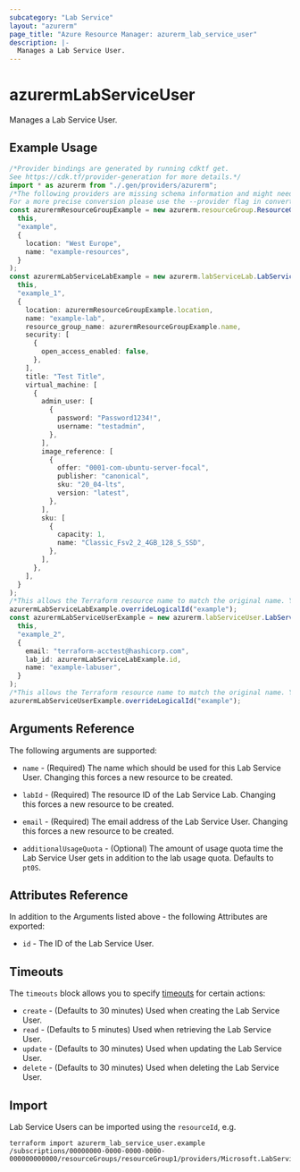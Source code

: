 ```yaml
---
subcategory: "Lab Service"
layout: "azurerm"
page_title: "Azure Resource Manager: azurerm_lab_service_user"
description: |-
  Manages a Lab Service User.
---
```


# azurermLabServiceUser

Manages a Lab Service User.

## Example Usage

```typescript
/*Provider bindings are generated by running cdktf get.
See https://cdk.tf/provider-generation for more details.*/
import * as azurerm from "./.gen/providers/azurerm";
/*The following providers are missing schema information and might need manual adjustments to synthesize correctly: azurerm.
For a more precise conversion please use the --provider flag in convert.*/
const azurermResourceGroupExample = new azurerm.resourceGroup.ResourceGroup(
  this,
  "example",
  {
    location: "West Europe",
    name: "example-resources",
  }
);
const azurermLabServiceLabExample = new azurerm.labServiceLab.LabServiceLab(
  this,
  "example_1",
  {
    location: azurermResourceGroupExample.location,
    name: "example-lab",
    resource_group_name: azurermResourceGroupExample.name,
    security: [
      {
        open_access_enabled: false,
      },
    ],
    title: "Test Title",
    virtual_machine: [
      {
        admin_user: [
          {
            password: "Password1234!",
            username: "testadmin",
          },
        ],
        image_reference: [
          {
            offer: "0001-com-ubuntu-server-focal",
            publisher: "canonical",
            sku: "20_04-lts",
            version: "latest",
          },
        ],
        sku: [
          {
            capacity: 1,
            name: "Classic_Fsv2_2_4GB_128_S_SSD",
          },
        ],
      },
    ],
  }
);
/*This allows the Terraform resource name to match the original name. You can remove the call if you don't need them to match.*/
azurermLabServiceLabExample.overrideLogicalId("example");
const azurermLabServiceUserExample = new azurerm.labServiceUser.LabServiceUser(
  this,
  "example_2",
  {
    email: "terraform-acctest@hashicorp.com",
    lab_id: azurermLabServiceLabExample.id,
    name: "example-labuser",
  }
);
/*This allows the Terraform resource name to match the original name. You can remove the call if you don't need them to match.*/
azurermLabServiceUserExample.overrideLogicalId("example");

```

## Arguments Reference

The following arguments are supported:

*   `name` - (Required) The name which should be used for this Lab Service User. Changing this forces a new resource to be created.

*   `labId` - (Required) The resource ID of the Lab Service Lab. Changing this forces a new resource to be created.

*   `email` - (Required) The email address of the Lab Service User. Changing this forces a new resource to be created.

*   `additionalUsageQuota` - (Optional) The amount of usage quota time the Lab Service User gets in addition to the lab usage quota. Defaults to `pt0S`.

## Attributes Reference

In addition to the Arguments listed above - the following Attributes are exported:

* `id` - The ID of the Lab Service User.

## Timeouts

The `timeouts` block allows you to specify [timeouts](https://www.terraform.io/docs/configuration/resources.html#timeouts) for certain actions:

* `create` - (Defaults to 30 minutes) Used when creating the Lab Service User.
* `read` - (Defaults to 5 minutes) Used when retrieving the Lab Service User.
* `update` - (Defaults to 30 minutes) Used when updating the Lab Service User.
* `delete` - (Defaults to 30 minutes) Used when deleting the Lab Service User.

## Import

Lab Service Users can be imported using the `resourceId`, e.g.

```console
terraform import azurerm_lab_service_user.example /subscriptions/00000000-0000-0000-0000-000000000000/resourceGroups/resourceGroup1/providers/Microsoft.LabServices/labs/lab1/users/user1
```
